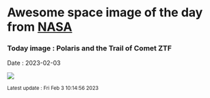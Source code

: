 
# Awesome space image of the day from [NASA](https://api.nasa.gov/)

### Today image : Polaris and the Trail of Comet ZTF
Date : 2023-02-03

![](https://apod.nasa.gov/apod/image/2302/C2022E3(ZTF)Circumpolarv2comentada1024.jpg)

<small>Latest update : Fri Feb  3 10:14:56 2023</small>
        